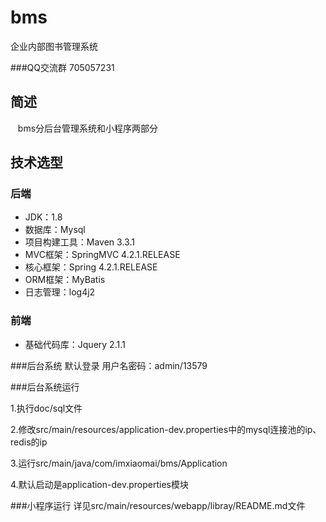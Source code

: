 # bms
企业内部图书管理系统

###QQ交流群
705057231

## 简述
    bms分后台管理系统和小程序两部分



## 技术选型

### 后端
- JDK：1.8
- 数据库：Mysql
- 项目构建工具：Maven 3.3.1
- MVC框架：SpringMVC 4.2.1.RELEASE
- 核心框架：Spring 4.2.1.RELEASE
- ORM框架：MyBatis
- 日志管理：log4j2

### 前端
- 基础代码库：Jquery 2.1.1


###后台系统 默认登录
用户名密码：admin/13579

###后台系统运行

1.执行doc/sql文件

2.修改src/main/resources/application-dev.properties中的mysql连接池的ip、redis的ip

3.运行src/main/java/com/imxiaomai/bms/Application

4.默认启动是application-dev.properties模块

###小程序运行
详见src/main/resources/webapp/libray/README.md文件









